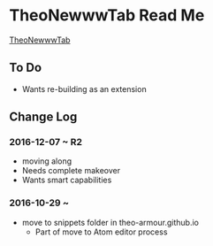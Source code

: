 
TheoNewwwTab Read Me
================================================================================


[TheoNewwwTab]( https://theo-armour.github.io/snippets/new-tab/getNewTabFile.html )


To Do
--------------------------------------------------------------------------------


* Wants re-building as an extension


Change Log
--------------------------------------------------------------------------------

### 2016-12-07 ~ R2

* moving along
* Needs complete makeover
* Wants smart capabilities


### 2016-10-29 ~

* move to snippets folder in theo-armour.github.io
    * Part of move to Atom editor process
